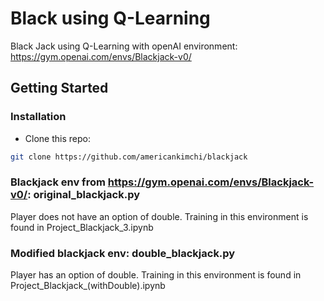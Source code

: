 # Black using Q-Learning

Black Jack using Q-Learning with openAI environment: https://gym.openai.com/envs/Blackjack-v0/

## Getting Started
### Installation

- Clone this repo:
```bash
git clone https://github.com/americankimchi/blackjack
```

### Blackjack env from https://gym.openai.com/envs/Blackjack-v0/: original_blackjack.py
Player does not have an option of double.
Training in this environment is found in Project_Blackjack_3.ipynb

### Modified blackjack env: double_blackjack.py
Player has an option of double.
Training in this environment is found in Project_Blackjack_(withDouble).ipynb
